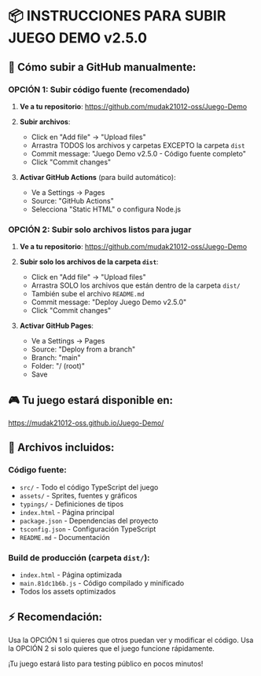 # 📦 INSTRUCCIONES PARA SUBIR JUEGO DEMO v2.5.0

## 🚀 Cómo subir a GitHub manualmente:

### OPCIÓN 1: Subir código fuente (recomendado)

1. **Ve a tu repositorio**: https://github.com/mudak21012-oss/Juego-Demo

2. **Subir archivos**:
   - Click en "Add file" → "Upload files"
   - Arrastra TODOS los archivos y carpetas EXCEPTO la carpeta `dist`
   - Commit message: "Juego Demo v2.5.0 - Código fuente completo"
   - Click "Commit changes"

3. **Activar GitHub Actions** (para build automático):
   - Ve a Settings → Pages
   - Source: "GitHub Actions"
   - Selecciona "Static HTML" o configura Node.js

### OPCIÓN 2: Subir solo archivos listos para jugar

1. **Ve a tu repositorio**: https://github.com/mudak21012-oss/Juego-Demo

2. **Subir solo los archivos de la carpeta `dist`**:
   - Click en "Add file" → "Upload files"
   - Arrastra SOLO los archivos que están dentro de la carpeta `dist/`
   - También sube el archivo `README.md`
   - Commit message: "Deploy Juego Demo v2.5.0"
   - Click "Commit changes"

3. **Activar GitHub Pages**:
   - Ve a Settings → Pages
   - Source: "Deploy from a branch"
   - Branch: "main"
   - Folder: "/ (root)"
   - Save

## 🎮 Tu juego estará disponible en:
https://mudak21012-oss.github.io/Juego-Demo/

## 📁 Archivos incluidos:

### Código fuente:
- `src/` - Todo el código TypeScript del juego
- `assets/` - Sprites, fuentes y gráficos
- `typings/` - Definiciones de tipos
- `index.html` - Página principal
- `package.json` - Dependencias del proyecto
- `tsconfig.json` - Configuración TypeScript
- `README.md` - Documentación

### Build de producción (carpeta `dist/`):
- `index.html` - Página optimizada
- `main.81dc1b6b.js` - Código compilado y minificado
- Todos los assets optimizados

## ⚡ Recomendación:
Usa la OPCIÓN 1 si quieres que otros puedan ver y modificar el código.
Usa la OPCIÓN 2 si solo quieres que el juego funcione rápidamente.

¡Tu juego estará listo para testing público en pocos minutos!
